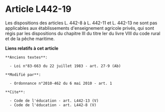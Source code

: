 # Article L442-19

Les dispositions des articles L. 442-8 à L. 442-11 et L. 442-13 ne sont pas applicables aux établissements d'enseignement
agricole privés, qui sont régis par les dispositions du chapitre III du titre Ier du livre VIII du code rural et de la pêche
maritime.

**Liens relatifs à cet article**

	**Anciens textes**:

	  - Loi n°83-663 du 22 juillet 1983 - art. 27-9 (Ab)

	**Modifié par**:

	  - Ordonnance n°2010-462 du 6 mai 2010 - art. 1

	**Cite**:

	  - Code de l'éducation - art. L442-13 (V)
	  - Code de l'éducation - art. L442-8 (V)
